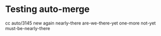 # Testing auto-merge

cc
auto/3145
new
again
nearly-there
are-we-there-yet
one-more
not-yet
must-be-nearly-there